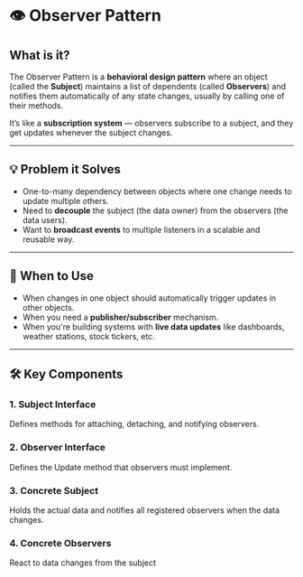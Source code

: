 # 👁️ Observer Pattern

## What is it?

The Observer Pattern is a **behavioral design pattern** where an object (called the **Subject**) maintains a list of dependents (called **Observers**) and notifies them automatically of any state changes, usually by calling one of their methods.

It’s like a **subscription system** — observers subscribe to a subject, and they get updates whenever the subject changes.

---

## 💡 Problem it Solves

- One-to-many dependency between objects where one change needs to update multiple others.
- Need to **decouple** the subject (the data owner) from the observers (the data users).
- Want to **broadcast events** to multiple listeners in a scalable and reusable way.

---

## 🧩 When to Use

- When changes in one object should automatically trigger updates in other objects.
- When you need a **publisher/subscriber** mechanism.
- When you're building systems with **live data updates** like dashboards, weather stations, stock tickers, etc.

---

## 🛠️ Key Components

### 1. Subject Interface

Defines methods for attaching, detaching, and notifying observers.

### 2. Observer Interface
Defines the Update method that observers must implement.

### 3. Concrete Subject
Holds the actual data and notifies all registered observers when the data changes.

### 4. Concrete Observers
React to data changes from the subject
